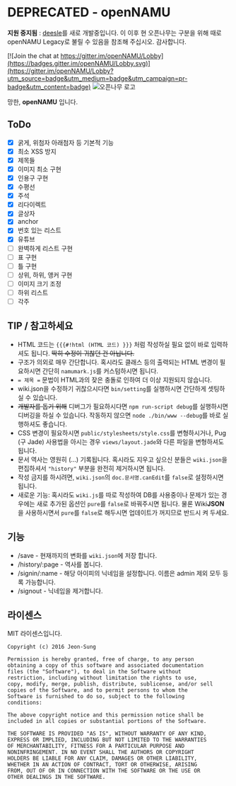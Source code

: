 # DEPRECATED - openNAMU

**지원 중지됨** : [deesle](github.com/deesle/deesle)를 새로 개발중입니다. 이 이후 현 오픈나무는 구분을 위해 때로 openNAMU Legacy로 불릴 수 있음을 참조해 주십시오. 감사합니다.

[![Join the chat at https://gitter.im/openNAMU/Lobby](https://badges.gitter.im/openNAMU/Lobby.svg)](https://gitter.im/openNAMU/Lobby?utm_source=badge&utm_medium=badge&utm_campaign=pr-badge&utm_content=badge)
![오픈나무 로고](https://raw.githubusercontent.com/teamatus/openNAMU/master/public/images/on2.png)

망한, **openNAMU** 입니다.
## ToDo
- [x] 굵게, 위첨자 아래첨자 등 기본적 기능
- [x] 최소 XSS 방지
- [x] 제목들
- [x] 이미지 최소 구현
- [x] 인용구 구현
- [x] 수평선
- [x] 주석
- [x] 리다이렉트
- [x] 글상자
- [x] anchor
- [x] 번호 있는 리스트
- [x] 유튜브
- [ ] 완벽하게 리스트 구현
- [ ] 표 구현
- [ ] 틀 구현
- [ ] 상위, 하위, 앵커 구현
- [ ] 이미지 크기 조정
- [ ] 하위 리스트
- [ ] 각주

## TIP / 참고하세요
* HTML 코드는 `{{{#!html (HTML 코드) }}}` 처럼 작성하실 필요 없이 바로 입력하셔도 됩니다. ~~딱히 수정이 귀찮던 건 아닙니다.~~
* 구조가 의외로 매우 간단합니다. 혹시라도 클래스 등의 출력되는 HTML 변경이 필요하시면 간단히 `namumark.js`를 커스텀하시면 됩니다.
* `= 제목 =` 문법이 HTML과의 잦은 충돌로 인하여 더 이상 지원되지 않습니다.
* wiki.json을 수정하기 귀찮으시다면 `bin/setting`를 실행하시면 간단하게 셋팅하실 수 있습니다.
* ~~개발자를 돕기 위해~~ 디버그가 필요하시다면 `npm run-script debug`를 실행하시면 디버깅을 하실 수 있습니다. 작동하지 않으면 `node ./bin/www --debug`를 바로 실행하셔도 좋습니다.
* CSS 변경이 필요하시면 `public/stylesheets/style.css`를 변형하시거나, Pug (구 Jade) 사용법을 아시는 경우 `views/layout.jade`와 다른 파일을 변형하셔도 됩니다.
* 문서 역사는 영원히 (...) 기록됩니다. 혹시라도 지우고 싶으신 분들은 `wiki.json`을 편집하셔서 `"history"` 부분을 완전히 제거하시면 됩니다.
* 작성 금지를 하시려면, `wiki.json`의 `doc.문서명.canEdit`를 `false`로 설정하시면 됩니다.
* 새로운 기능: 혹시라도 `wiki.js`를 따로 작성하여 DB를 사용중이나 문제가 있는 경우에는 새로 추가된 옵션인 `pure`를 `false`로 바꿔주시면 됩니다. 물론 Wiki**JSON** 을 사용하시면서 `pure`를 `false`로 해두시면 업데이트가 꺼지므로 반드시 켜 두세요.

## 기능
* /save - 현재까지의 변화를 `wiki.json`에 저장 합니다.
* /history/:page - 역사를 봅니다.
* /signin/:name - 해당 아이피의 닉네임을 설정합니다. 이름은 admin 제외 모두 등록 가능합니다.
* /signout - 닉네임을 제거합니다.

## 라이센스
MIT 라이센스입니다.
```
Copyright (c) 2016 Jeon-Sung

Permission is hereby granted, free of charge, to any person
obtaining a copy of this software and associated documentation
files (the "Software"), to deal in the Software without
restriction, including without limitation the rights to use,
copy, modify, merge, publish, distribute, sublicense, and/or sell
copies of the Software, and to permit persons to whom the
Software is furnished to do so, subject to the following
conditions:

The above copyright notice and this permission notice shall be
included in all copies or substantial portions of the Software.

THE SOFTWARE IS PROVIDED "AS IS", WITHOUT WARRANTY OF ANY KIND,
EXPRESS OR IMPLIED, INCLUDING BUT NOT LIMITED TO THE WARRANTIES
OF MERCHANTABILITY, FITNESS FOR A PARTICULAR PURPOSE AND
NONINFRINGEMENT. IN NO EVENT SHALL THE AUTHORS OR COPYRIGHT
HOLDERS BE LIABLE FOR ANY CLAIM, DAMAGES OR OTHER LIABILITY,
WHETHER IN AN ACTION OF CONTRACT, TORT OR OTHERWISE, ARISING
FROM, OUT OF OR IN CONNECTION WITH THE SOFTWARE OR THE USE OR
OTHER DEALINGS IN THE SOFTWARE.
```
